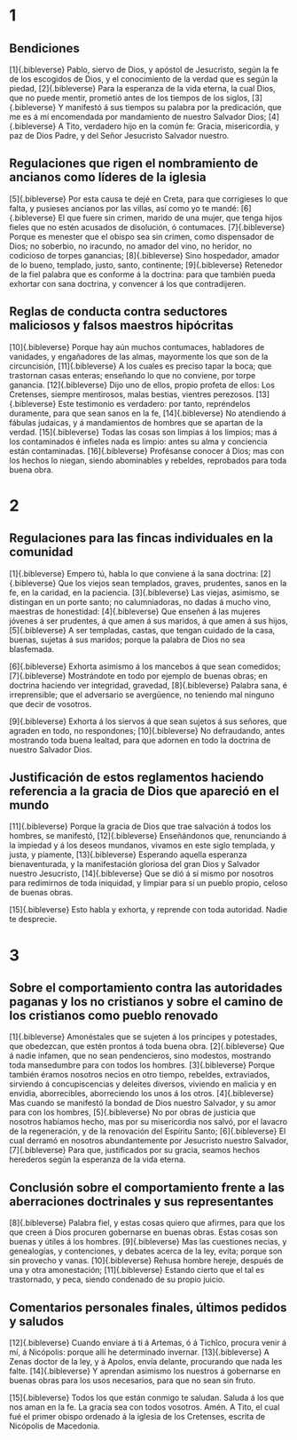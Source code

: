 # 1 
## Bendiciones
[1]{.bibleverse} Pablo, siervo de Dios, y apóstol de Jesucristo, según la fe de los escogidos de Dios, y el conocimiento de la verdad que es según la piedad, 
[2]{.bibleverse} Para la esperanza de la vida eterna, la cual Dios, que no puede mentir, prometió antes de los tiempos de los siglos, 
[3]{.bibleverse} Y manifestó á sus tiempos su palabra por la predicación, que me es á mí encomendada por mandamiento de nuestro Salvador Dios; 
[4]{.bibleverse} A Tito, verdadero hijo en la común fe: Gracia, misericordia, y paz de Dios Padre, y del Señor Jesucristo Salvador nuestro.

## Regulaciones que rigen el nombramiento de ancianos como líderes de la iglesia
 
[5]{.bibleverse} Por esta causa te dejé en Creta, para que corrigieses lo que falta, y pusieses ancianos por las villas, así como yo te mandé: 
[6]{.bibleverse} El que fuere sin crimen, marido de una mujer, que tenga hijos fieles que no estén acusados de disolución, ó contumaces. 
[7]{.bibleverse} Porque es menester que el obispo sea sin crimen, como dispensador de Dios; no soberbio, no iracundo, no amador del vino, no heridor, no codicioso de torpes ganancias; 
[8]{.bibleverse} Sino hospedador, amador de lo bueno, templado, justo, santo, continente; 
[9]{.bibleverse} Retenedor de la fiel palabra que es conforme á la doctrina: para que también pueda exhortar con sana doctrina, y convencer á los que contradijeren.

## Reglas de conducta contra seductores maliciosos y falsos maestros hipócritas
 
[10]{.bibleverse} Porque hay aún muchos contumaces, habladores de vanidades, y engañadores de las almas, mayormente los que son de la circuncisión, 
[11]{.bibleverse} A los cuales es preciso tapar la boca; que trastornan casas enteras; enseñando lo que no conviene, por torpe ganancia. 
[12]{.bibleverse} Dijo uno de ellos, propio profeta de ellos: Los Cretenses, siempre mentirosos, malas bestias, vientres perezosos. 
[13]{.bibleverse} Este testimonio es verdadero: por tanto, repréndelos duramente, para que sean sanos en la fe, 
[14]{.bibleverse} No atendiendo á fábulas judaicas, y á mandamientos de hombres que se apartan de la verdad. 
[15]{.bibleverse} Todas las cosas son limpias á los limpios; mas á los contaminados é infieles nada es limpio: antes su alma y conciencia están contaminadas. 
[16]{.bibleverse} Profésanse conocer á Dios; mas con los hechos lo niegan, siendo abominables y rebeldes, reprobados para toda buena obra. 

# 2 
## Regulaciones para las fincas individuales en la comunidad
[1]{.bibleverse} Empero tú, habla lo que conviene á la sana doctrina: 
[2]{.bibleverse} Que los viejos sean templados, graves, prudentes, sanos en la fe, en la caridad, en la paciencia. 
[3]{.bibleverse} Las viejas, asimismo, se distingan en un porte santo; no calumniadoras, no dadas á mucho vino, maestras de honestidad: 
[4]{.bibleverse} Que enseñen á las mujeres jóvenes á ser prudentes, á que amen á sus maridos, á que amen á sus hijos, 
[5]{.bibleverse} A ser templadas, castas, que tengan cuidado de la casa, buenas, sujetas á sus maridos; porque la palabra de Dios no sea blasfemada.

 
[6]{.bibleverse} Exhorta asimismo á los mancebos á que sean comedidos; 
[7]{.bibleverse} Mostrándote en todo por ejemplo de buenas obras; en doctrina haciendo ver integridad, gravedad, 
[8]{.bibleverse} Palabra sana, é irreprensible; que el adversario se avergüence, no teniendo mal ninguno que decir de vosotros.

 
[9]{.bibleverse} Exhorta á los siervos á que sean sujetos á sus señores, que agraden en todo, no respondones; 
[10]{.bibleverse} No defraudando, antes mostrando toda buena lealtad, para que adornen en todo la doctrina de nuestro Salvador Dios.

## Justificación de estos reglamentos haciendo referencia a la gracia de Dios que apareció en el mundo
 
[11]{.bibleverse} Porque la gracia de Dios que trae salvación á todos los hombres, se manifestó, 
[12]{.bibleverse} Enseñándonos que, renunciando á la impiedad y á los deseos mundanos, vivamos en este siglo templada, y justa, y píamente, 
[13]{.bibleverse} Esperando aquella esperanza bienaventurada, y la manifestación gloriosa del gran Dios y Salvador nuestro Jesucristo, 
[14]{.bibleverse} Que se dió á sí mismo por nosotros para redimirnos de toda iniquidad, y limpiar para sí un pueblo propio, celoso de buenas obras.

 
[15]{.bibleverse} Esto habla y exhorta, y reprende con toda autoridad. Nadie te desprecie. 

# 3 
## Sobre el comportamiento contra las autoridades paganas y los no cristianos y sobre el camino de los cristianos como pueblo renovado
[1]{.bibleverse} Amonéstales que se sujeten á los príncipes y potestades, que obedezcan, que estén prontos á toda buena obra. 
[2]{.bibleverse} Que á nadie infamen, que no sean pendencieros, sino modestos, mostrando toda mansedumbre para con todos los hombres. 
[3]{.bibleverse} Porque también éramos nosotros necios en otro tiempo, rebeldes, extraviados, sirviendo á concupiscencias y deleites diversos, viviendo en malicia y en envidia, aborrecibles, aborreciendo los unos á los otros. 
[4]{.bibleverse} Mas cuando se manifestó la bondad de Dios nuestro Salvador, y su amor para con los hombres, 
[5]{.bibleverse} No por obras de justicia que nosotros habíamos hecho, mas por su misericordia nos salvó, por el lavacro de la regeneración, y de la renovación del Espíritu Santo; 
[6]{.bibleverse} El cual derramó en nosotros abundantemente por Jesucristo nuestro Salvador, 
[7]{.bibleverse} Para que, justificados por su gracia, seamos hechos herederos según la esperanza de la vida eterna.

## Conclusión sobre el comportamiento frente a las aberraciones doctrinales y sus representantes
 
[8]{.bibleverse} Palabra fiel, y estas cosas quiero que afirmes, para que los que creen á Dios procuren gobernarse en buenas obras. Estas cosas son buenas y útiles á los hombres. 
[9]{.bibleverse} Mas las cuestiones necias, y genealogías, y contenciones, y debates acerca de la ley, evita; porque son sin provecho y vanas. 
[10]{.bibleverse} Rehusa hombre hereje, después de una y otra amonestación; 
[11]{.bibleverse} Estando cierto que el tal es trastornado, y peca, siendo condenado de su propio juicio.

## Comentarios personales finales, últimos pedidos y saludos
 
[12]{.bibleverse} Cuando enviare á ti á Artemas, ó á Tichîco, procura venir á mí, á Nicópolis: porque allí he determinado invernar. 
[13]{.bibleverse} A Zenas doctor de la ley, y á Apolos, envía delante, procurando que nada les falte. 
[14]{.bibleverse} Y aprendan asimismo los nuestros á gobernarse en buenas obras para los usos necesarios, para que no sean sin fruto.

 
[15]{.bibleverse} Todos los que están conmigo te saludan. Saluda á los que nos aman en la fe. La gracia sea con todos vosotros. Amén. A Tito, el cual fué el primer obispo ordenado á la iglesia de los Cretenses, escrita de Nicópolis de Macedonia. 